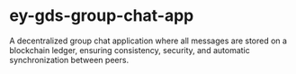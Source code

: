 # ey-gds-group-chat-app
A decentralized group chat application where all messages are stored on a blockchain ledger, ensuring consistency, security, and automatic synchronization between peers.
